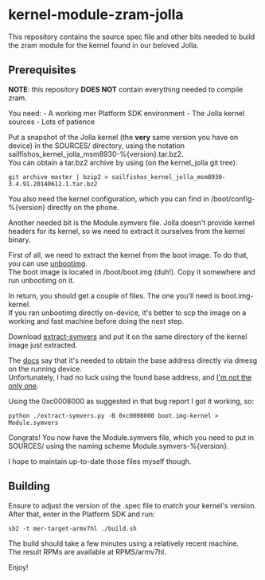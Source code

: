kernel-module-zram-jolla
========================

This repository contains the source spec file and other bits needed to build
the zram module for the kernel found in our beloved Jolla.

Prerequisites
-------------

**NOTE**: this repository **DOES NOT** contain everything needed to compile zram.

You need:
	- A working mer Platform SDK environment
	- The Jolla kernel sources
	- Lots of patience

Put a snapshot of the Jolla kernel (the __very__ same version you have on device) in the SOURCES/
directory, using the notation sailfishos_kernel_jolla_msm8930-%{version}.tar.bz2.  
You can obtain a tar.bz2 archive by using (on the kernel_jolla git tree):

	git archive master | bzip2 > sailfishos_kernel_jolla_msm8930-3.4.91.20140612.1.tar.bz2

You also need the kernel configuration, which you can find in /boot/config-%{version} directly
on the phone.

Another needed bit is the Module.symvers file. Jolla doesn't provide kernel headers for its
kernel, so we need to extract it ourselves from the kernel binary.

First of all, we need to extract the kernel from the boot image. To do that,
you can use [unbootimg](http://glandium.org/blog/?p=2214).  
The boot image is located in /boot/boot.img (duh!). Copy it somewhere and run unbootimg on it.

In return, you should get a couple of files. The one you'll need is boot.img-kernel.  
If you ran unbootimg directly on-device, it's better to scp the image on a working and fast machine before
doing the next step.

Download [extract-symvers](https://github.com/glandium/extract-symvers) and put it on the same
directory of the kernel image just extracted.

The [docs](https://github.com/glandium/extract-symvers) say that it's needed to obtain the base
address directly via dmesg on the running device.  
Unfortunately, I had no luck using the found base address, and [I'm not the only one](https://github.com/glandium/extract-symvers/issues/1).

Using the 0xc0008000 as suggested in that bug report I got it working, so:

	python ./extract-symvers.py -B 0xc0008000 boot.img-kernel > Module.symvers
	
Congrats! You now have the Module.symvers file, which you need to put in SOURCES/ using the naming
scheme Module.symvers-%{version}.

I hope to maintain up-to-date those files myself though.

Building
--------

Ensure to adjust the version of the .spec file to match your kernel's version.  
After that, enter in the Platform SDK and run:

	sb2 -t mer-target-armv7hl ./build.sh
	
The build should take a few minutes using a relatively recent machine.  
The result RPMs are available at RPMS/armv7hl.

Enjoy!

